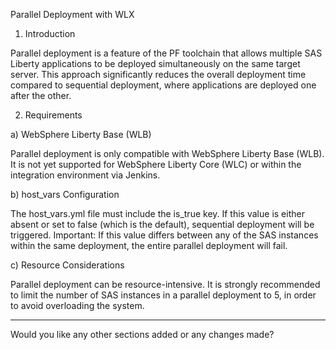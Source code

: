 

Parallel Deployment with WLX

1. Introduction

Parallel deployment is a feature of the PF toolchain that allows multiple SAS Liberty applications to be deployed simultaneously on the same target server. This approach significantly reduces the overall deployment time compared to sequential deployment, where applications are deployed one after the other.

2. Requirements

a) WebSphere Liberty Base (WLB)

Parallel deployment is only compatible with WebSphere Liberty Base (WLB). It is not yet supported for WebSphere Liberty Core (WLC) or within the integration environment via Jenkins.

b) host_vars Configuration

The host_vars.yml file must include the is_true key. If this value is either absent or set to false (which is the default), sequential deployment will be triggered. Important: If this value differs between any of the SAS instances within the same deployment, the entire parallel deployment will fail.

c) Resource Considerations

Parallel deployment can be resource-intensive. It is strongly recommended to limit the number of SAS instances in a parallel deployment to 5, in order to avoid overloading the system.


---

Would you like any other sections added or any changes made?


